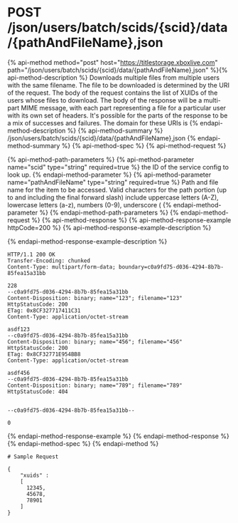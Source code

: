 # POST /json/users/batch/scids/{scid}/data/{pathAndFileName},json

{% api-method method="post" host="https://titlestorage.xboxlive.com" path="/json/users/batch/scids/{scid}/data/{pathAndFileName},json" %}{% api-method-description %}
Downloads multiple files from multiple users with the same filename. The file to be downloaded is determined by the URI of the request. The body of the request contains the list of XUIDs of the users whose files to download. The body of the response will be a multi-part MIME message, with each part representing a file for a particular user with its own set of headers. It's possible for the parts of the response to be a mix of successes and failures. The domain for these URIs is 
{% endapi-method-description %}
{% api-method-summary %}
/json/users/batch/scids/{scid}/data/{pathAndFileName},json
{% endapi-method-summary %}
{% api-method-spec %}
{% api-method-request %}

{% api-method-path-parameters %}
{% api-method-parameter name="scid" type="string" required=true %}
the ID of the service config to look up.
{% endapi-method-parameter %}
{% api-method-parameter name="pathAndFileName" type="string" required=true %}
Path and file name for the item to be accessed. Valid characters for the path portion (up to and including the final forward slash) include uppercase letters (A-Z), lowercase letters (a-z), numbers (0-9), underscore (
{% endapi-method-parameter %}
{% endapi-method-path-parameters %}
{% endapi-method-request %}
{% api-method-response %}
{% api-method-response-example httpCode=200 %}
{% api-method-response-example-description %}

{% endapi-method-response-example-description %}

```text
HTTP/1.1 200 OK
Transfer-Encoding: chunked
Content-Type: multipart/form-data; boundary=c0a9fd75-d036-4294-8b7b-85fea15a31bb

228
--c0a9fd75-d036-4294-8b7b-85fea15a31bb
Content-Disposition: binary; name="123"; filename="123"
HttpStatusCode: 200
ETag: 0x8CF327717411C31
Content-Type: application/octet-stream

asdf123
--c0a9fd75-d036-4294-8b7b-85fea15a31bb
Content-Disposition: binary; name="456"; filename="456"
HttpStatusCode: 200
ETag: 0x8CF32771E954BB8
Content-Type: application/octet-stream

asdf456
--c0a9fd75-d036-4294-8b7b-85fea15a31bb
Content-Disposition: binary; name="789"; filename="789"
HttpStatusCode: 404


--c0a9fd75-d036-4294-8b7b-85fea15a31bb--

0
```
{% endapi-method-response-example %}
{% endapi-method-response %}
{% endapi-method-spec %}
{% endapi-method %}
```text
# Sample Request

{
    "xuids" : 
    [
      12345,
      45678,
      78901
    ]
}
      

```